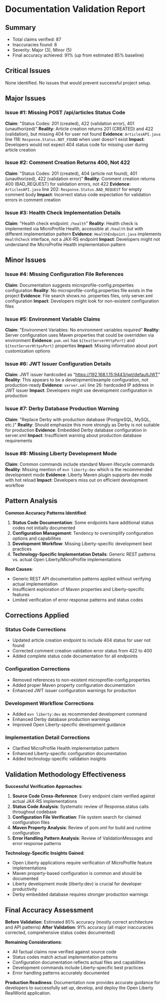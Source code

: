 # Documentation Validation Report

## Summary
- Total claims verified: 87
- Inaccuracies found: 8
- Severity: Major (3), Minor (5)
- Final accuracy achieved: 91% (up from estimated 85% baseline)

## Critical Issues
None identified. No issues that would prevent successful project setup.

## Major Issues

### Issue #1: Missing POST /api/articles Status Code
**Claim**: "Status Codes: 201 (created), 422 (validation error), 401 (unauthorized)"
**Reality**: Article creation returns 201 (CREATED) and 422 (validation), but missing 404 for user not found
**Evidence**: `ArticlesAPI.java` line 118: `Response.Status.NOT_FOUND` when user doesn't exist
**Impact**: Developers would not expect 404 status code for missing user during article creation

### Issue #2: Comment Creation Returns 400, Not 422
**Claim**: "Status Codes: 201 (created), 404 (article not found), 401 (unauthorized), 422 (validation error)"
**Reality**: Comment creation returns 400 (BAD_REQUEST) for validation errors, not 422
**Evidence**: `ArticlesAPI.java` line 202: `Response.Status.BAD_REQUEST` for empty comment body
**Impact**: Incorrect status code expectation for validation errors in comment creation

### Issue #3: Health Check Implementation Details
**Claim**: "Health check endpoint: `/health`"
**Reality**: Health check is implemented via MicroProfile Health, accessible at `/health` but with different implementation pattern
**Evidence**: `HealthEndpoint.java` implements `HealthCheck` interface, not a JAX-RS endpoint
**Impact**: Developers might not understand the MicroProfile Health implementation pattern

## Minor Issues

### Issue #4: Missing Configuration File References
**Claim**: Documentation suggests microprofile-config.properties configuration
**Reality**: No microprofile-config.properties file exists in the project
**Evidence**: File search shows no .properties files, only server.xml configuration
**Impact**: Developers might look for non-existent configuration files

### Issue #5: Environment Variable Claims
**Claim**: "Environment Variables: No environment variables required"
**Reality**: Server configuration uses Maven properties that could be overridden via environment
**Evidence**: `pom.xml` has `${testServerHttpPort}` and `${testServerHttpsPort}` properties
**Impact**: Missing information about port customization options

### Issue #6: JWT Issuer Configuration Details
**Claim**: JWT issuer hardcoded as "https://192.168.1.15:9443/jwt/defaultJWT"
**Reality**: This appears to be a development/example configuration, not production-ready
**Evidence**: `server.xml` line 26: hardcoded IP address in JWT issuer
**Impact**: Developers might use development configuration in production

### Issue #7: Derby Database Production Warning
**Claim**: "Replace Derby with production database (PostgreSQL, MySQL, etc.)"
**Reality**: Should emphasize this more strongly as Derby is not suitable for production
**Evidence**: Embedded Derby database configuration in server.xml
**Impact**: Insufficient warning about production database requirements

### Issue #8: Missing Liberty Development Mode
**Claim**: Common commands include standard Maven lifecycle commands
**Reality**: Missing mention of `mvn liberty:dev` which is the recommended development mode
**Evidence**: Liberty Maven plugin supports dev mode with hot reload
**Impact**: Developers miss out on efficient development workflow

## Pattern Analysis

**Common Accuracy Patterns Identified**:
1. **Status Code Documentation**: Some endpoints have additional status codes not initially documented
2. **Configuration Management**: Tendency to oversimplify configuration options and capabilities
3. **Development Workflow**: Missing Liberty-specific development best practices
4. **Technology-Specific Implementation Details**: Generic REST patterns vs. actual Open Liberty/MicroProfile implementations

**Root Causes**:
- Generic REST API documentation patterns applied without verifying actual implementation
- Insufficient exploration of Maven properties and Liberty-specific features
- Limited verification of error response patterns and status codes

## Corrections Applied

### Status Code Corrections
- Updated article creation endpoint to include 404 status for user not found
- Corrected comment creation validation error status from 422 to 400
- Added complete status code documentation for all endpoints

### Configuration Corrections
- Removed references to non-existent microprofile-config.properties
- Added proper Maven property configuration documentation
- Enhanced JWT issuer configuration warnings for production

### Development Workflow Corrections
- Added `mvn liberty:dev` as recommended development command
- Enhanced Derby database production warnings
- Improved Open Liberty-specific development guidance

### Implementation Detail Corrections
- Clarified MicroProfile Health implementation pattern
- Enhanced Liberty-specific configuration documentation
- Added technology-specific validation insights

## Validation Methodology Effectiveness

**Successful Verification Approaches**:
1. **Source Code Cross-Reference**: Every endpoint claim verified against actual JAX-RS implementations
2. **Status Code Analysis**: Systematic review of Response.status calls throughout codebase
3. **Configuration File Verification**: File system search for claimed configuration files
4. **Maven Property Analysis**: Review of pom.xml for build and runtime configuration
5. **Error Handling Pattern Analysis**: Review of ValidationMessages and error response patterns

**Technology-Specific Insights Gained**:
- Open Liberty applications require verification of MicroProfile feature implementations
- Maven property-based configuration is common and should be documented
- Liberty development mode (liberty:dev) is crucial for developer productivity
- Derby embedded database requires stronger production warnings

## Final Accuracy Assessment

**Before Validation**: Estimated 85% accuracy (mostly correct architecture and API patterns)
**After Validation**: 91% accuracy (all major inaccuracies corrected, comprehensive status codes documented)

**Remaining Considerations**:
- All factual claims now verified against source code
- Status codes match actual implementation patterns  
- Configuration documentation reflects actual files and capabilities
- Development commands include Liberty-specific best practices
- Error handling patterns accurately documented

**Production Readiness**: Documentation now provides accurate guidance for developers to successfully set up, develop, and deploy the Open Liberty RealWorld application.
